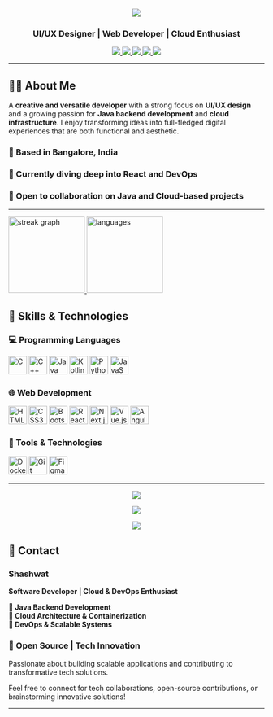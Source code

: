 <h1 align="center">
  <img src="https://readme-typing-svg.herokuapp.com/?font=Righteous&size=35&center=true&vCenter=true&width=500&height=70&duration=4000&lines=Hi+There!+👋;+My+name+is+Shashwat!" />
</h1>

<h3 align="center">UI/UX Designer | Web Developer | Cloud Enthusiast</h3>

<p align="center">
  <a href="https://github.com/Shashwat-19">
    <img src="https://img.shields.io/badge/GitHub-181717?style=for-the-badge&logo=github&logoColor=white" />
  </a>
  <a href="https://www.linkedin.com/in/shashwatk1956/">
    <img src="https://img.shields.io/badge/LinkedIn-0A66C2?style=for-the-badge&logo=linkedin&logoColor=white" />
  </a>
  <a href="mailto:shashwat1956@gmail.com">
    <img src="https://img.shields.io/badge/Email-D14836?style=for-the-badge&logo=gmail&logoColor=white" />
  </a>
  <a href="https://hashnode.com/@Shashwat56">
    <img src="https://img.shields.io/badge/Hashnode-2962FF?style=for-the-badge&logo=hashnode&logoColor=white" />
  </a>
  <a href="https://shashwat-19.github.io/Personal-website/">
    <img src="https://img.shields.io/badge/Portfolio-1f1f1f?style=for-the-badge&logo=firefox-browser&logoColor=white" />
  </a>
</p>

---

## 👨‍💻 About Me

A **creative and versatile developer** with a strong focus on **UI/UX design** and a growing passion for **Java backend development** and **cloud infrastructure**. I enjoy transforming ideas into full-fledged digital experiences that are both functional and aesthetic.

### 📍 Based in Bangalore, India  
### 🧠 Currently diving deep into React and DevOps  
### 🤝 Open to collaboration on Java and Cloud-based projects

---

<div align="left">
  <a href="https://github.com/Shashwat-19/github-readme-stats">
    <!-- Streak Stats -->
    <img height="150" src="https://streak-stats.demolab.com?user=Shashwat-19&locale=en&mode=daily&theme=github_dark_dimmed" alt="streak graph"/>
    <!-- Top Languages -->
    <img height="150" src="https://github-readme-stats.vercel.app/api/top-langs/?username=Shashwat-19&theme=github_dark_dimmed&card_width=320&layout=compact" alt="languages"/>
  </a>
</div>


## 🚀 Skills & Technologies

### 💻 Programming Languages
<p align="left">
  <img src="https://raw.githubusercontent.com/danielcranney/readme-generator/main/public/icons/skills/c-colored.svg" width="36" height="36" alt="C" />
  <img src="https://raw.githubusercontent.com/danielcranney/readme-generator/main/public/icons/skills/cplusplus-colored.svg" width="36" height="36" alt="C++" />
  <img src="https://raw.githubusercontent.com/danielcranney/readme-generator/main/public/icons/skills/java-colored.svg" width="36" height="36" alt="Java" />
  <img src="https://raw.githubusercontent.com/danielcranney/readme-generator/main/public/icons/skills/kotlin-colored.svg" width="36" height="36" alt="Kotlin" />
  <img src="https://raw.githubusercontent.com/danielcranney/readme-generator/main/public/icons/skills/python-colored.svg" width="36" height="36" alt="Python" />
  <img src="https://raw.githubusercontent.com/danielcranney/readme-generator/main/public/icons/skills/javascript-colored.svg" width="36" height="36" alt="JavaScript" />
</p>

### 🌐 Web Development
<p align="left">
  <img src="https://raw.githubusercontent.com/danielcranney/readme-generator/main/public/icons/skills/html5-colored.svg" width="36" height="36" alt="HTML5" />
  <img src="https://raw.githubusercontent.com/danielcranney/readme-generator/main/public/icons/skills/css3-colored.svg" width="36" height="36" alt="CSS3" />
  <img src="https://raw.githubusercontent.com/danielcranney/readme-generator/main/public/icons/skills/bootstrap-colored.svg" width="36" height="36" alt="Bootstrap" />
  <img src="https://raw.githubusercontent.com/danielcranney/readme-generator/main/public/icons/skills/react-colored.svg" width="36" height="36" alt="React" />
  <img src="https://raw.githubusercontent.com/danielcranney/readme-generator/main/public/icons/skills/nextjs-colored.svg" width="36" height="36" alt="Next.js" />
  <img src="https://raw.githubusercontent.com/danielcranney/readme-generator/main/public/icons/skills/vuejs-colored.svg" width="36" height="36" alt="Vue.js" />
  <img src="https://raw.githubusercontent.com/danielcranney/readme-generator/main/public/icons/skills/angularjs-colored.svg" width="36" height="36" alt="Angular" />
</p>

### 🔧 Tools & Technologies
<p align="left">
  <img src="https://raw.githubusercontent.com/danielcranney/readme-generator/main/public/icons/skills/docker-colored.svg" width="36" height="36" alt="Docker" />
  <img src="https://raw.githubusercontent.com/danielcranney/readme-generator/main/public/icons/skills/git-colored.svg" width="36" height="36" alt="Git" />
  <img src="https://raw.githubusercontent.com/danielcranney/readme-generator/main/public/icons/skills/figma-colored.svg" width="36" height="36" alt="Figma" />
</p>

---


<p align="center">
  <!-- Streak Stats -->
  <img src="https://github-readme-streak-stats.herokuapp.com/?user=Shashwat-19&theme=dark&hide_border=true" />
</p>

<p align="center">
  <!-- Activity Graph -->
  <img src="https://github-readme-activity-graph.vercel.app/graph?username=Shashwat-19&bg_color=1f1f1f&color=ffffff&line=blueviolet&point=bbbbbb&area=true&hide_border=true" />
</p>

<p align="center">
  <!-- Trophies -->
  <img src="https://github-profile-trophy.vercel.app/?username=Shashwat-19&theme=onedark&margin-w=10&margin-h=10" />
</p>


## 📩 Contact  
### Shashwat  
**Software Developer | Cloud & DevOps Enthusiast**

**🔹 Java Backend Development**<br>
**🔹 Cloud Architecture & Containerization**<br>
**🔹 DevOps & Scalable Systems**

### 🚀 Open Source | Tech Innovation  
Passionate about building scalable applications and contributing to transformative tech solutions.

Feel free to connect for tech collaborations, open-source contributions, or brainstorming innovative solutions!

---

